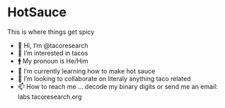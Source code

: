 # HotSauce
This is where things get spicy

- 👋 Hi, I’m @tacoresearch
- 👀 I’m interested in tacos
- 🚹 My pronoun is He/Him
- 🌱 I’m currently learning how to make hot sauce
- 💞️ I’m looking to collaborate on literaly anything taco related
- 📫 How to reach me ... decode my binary digits or send me an email: labs <at> tacoresearch.org
